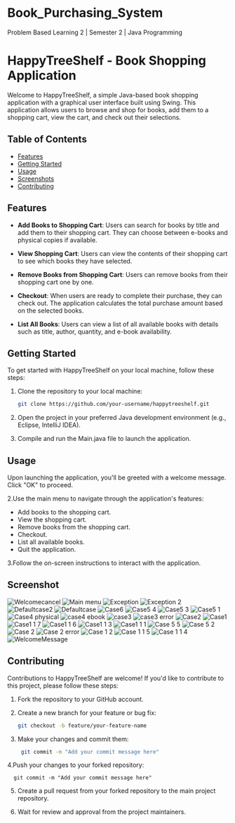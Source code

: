 # Book_Purchasing_System
Problem Based Learning 2 | Semester 2 | Java Programming

# HappyTreeShelf - Book Shopping Application

Welcome to HappyTreeShelf, a simple Java-based book shopping application with a graphical user interface built using Swing. This application allows users to browse and shop for books, add them to a shopping cart, view the cart, and check out their selections.

## Table of Contents
- [Features](#features)
- [Getting Started](#getting-started)
- [Usage](#usage)
- [Screenshots](#screenshots)
- [Contributing](#contributing)

## Features

- **Add Books to Shopping Cart**: Users can search for books by title and add them to their shopping cart. They can choose between e-books and physical copies if available.

- **View Shopping Cart**: Users can view the contents of their shopping cart to see which books they have selected.

- **Remove Books from Shopping Cart**: Users can remove books from their shopping cart one by one.

- **Checkout**: When users are ready to complete their purchase, they can check out. The application calculates the total purchase amount based on the selected books.

- **List All Books**: Users can view a list of all available books with details such as title, author, quantity, and e-book availability.

## Getting Started

To get started with HappyTreeShelf on your local machine, follow these steps:

1. Clone the repository to your local machine:

   ```bash
   git clone https://github.com/your-username/happytreeshelf.git

2. Open the project in your preferred Java development environment (e.g., Eclipse, IntelliJ IDEA).

3. Compile and run the Main.java file to launch the application.

## Usage

Upon launching the application, you'll be greeted with a welcome message. Click "OK" to proceed.

2.Use the main menu to navigate through the application's features:

- Add books to the shopping cart.
- View the shopping cart.
- Remove books from the shopping cart.
- Checkout.
- List all available books.
- Quit the application.

3.Follow the on-screen instructions to interact with the application.

## Screenshot
![Welcomecancel](https://github.com/alifdanialnasri/Book_Purchasing_System/assets/106153477/3b3089fe-13ff-4fdd-b3af-e3f7d50cc6c6)
![Main menu](https://github.com/alifdanialnasri/Book_Purchasing_System/assets/106153477/cc054fa8-1aac-4ce9-b15a-bab77b830109)
![Exception](https://github.com/alifdanialnasri/Book_Purchasing_System/assets/106153477/bb227de6-13e3-4dcc-bfa3-8da3a1329d32)
![Exception 2](https://github.com/alifdanialnasri/Book_Purchasing_System/assets/106153477/782152e7-c5f5-4155-a153-ea4fd7aa2c6b)
![Defaultcase2](https://github.com/alifdanialnasri/Book_Purchasing_System/assets/106153477/caf9c9c5-5df4-4f45-8c2c-b5ec8bc7c95f)
![Defaultcase](https://github.com/alifdanialnasri/Book_Purchasing_System/assets/106153477/adb8e188-e489-4eeb-affd-3a4aead13812)
![Case6](https://github.com/alifdanialnasri/Book_Purchasing_System/assets/106153477/e7045b88-f362-436d-9f1c-965ba8ef5cf4)
![Case5 4](https://github.com/alifdanialnasri/Book_Purchasing_System/assets/106153477/42649fab-0729-4bb7-ba6c-675e31ec2bb3)
![Case5 3](https://github.com/alifdanialnasri/Book_Purchasing_System/assets/106153477/fc62ff70-81f5-4468-bf02-50883b6e1b7b)
![Case5 1](https://github.com/alifdanialnasri/Book_Purchasing_System/assets/106153477/f36c1eaa-3f4d-4f3a-bd31-c6bc82902e45)
![Case4 physical](https://github.com/alifdanialnasri/Book_Purchasing_System/assets/106153477/6e42e4ff-5493-4d5a-b1e8-74e5c58085dd)
![case4 ebook](https://github.com/alifdanialnasri/Book_Purchasing_System/assets/106153477/acc623ab-6856-4e5f-90bf-84cb11d31053)
![case3](https://github.com/alifdanialnasri/Book_Purchasing_System/assets/106153477/14fa361e-a99d-4f1d-abc6-24627943d9b9)
![case3 error](https://github.com/alifdanialnasri/Book_Purchasing_System/assets/106153477/81beee1f-894b-478f-bcbf-c9ed8b36e327)
![Case2](https://github.com/alifdanialnasri/Book_Purchasing_System/assets/106153477/e6d6b96a-2b20-4b20-99b7-adfde827aa5c)
![Case1](https://github.com/alifdanialnasri/Book_Purchasing_System/assets/106153477/d0aec586-a08a-4f98-9024-3549038288cd)
![Case1 1 7](https://github.com/alifdanialnasri/Book_Purchasing_System/assets/106153477/cf4481dc-068c-4c73-84a0-9099ba2252ac)
![Case1 1 6](https://github.com/alifdanialnasri/Book_Purchasing_System/assets/106153477/a04718e6-2931-4fe9-be6d-9141c8f81f6d)
![Case1 1 3](https://github.com/alifdanialnasri/Book_Purchasing_System/assets/106153477/8688303e-a8a9-432a-9ffc-e0ced54f5a57)
![Case1 1 1](https://github.com/alifdanialnasri/Book_Purchasing_System/assets/106153477/6988885b-3d38-4e4b-8897-75846bc6fd97)
![Case 5 5](https://github.com/alifdanialnasri/Book_Purchasing_System/assets/106153477/ba4ff9fc-3f52-45c2-aaba-a401c426fb8b)
![Case 5 2](https://github.com/alifdanialnasri/Book_Purchasing_System/assets/106153477/6e77f988-c7c6-4ac4-b4b4-1a7472fda806)
![Case 2](https://github.com/alifdanialnasri/Book_Purchasing_System/assets/106153477/4ce8fc08-3d7c-4da5-b605-a040243c3a49)
![Case 2 error](https://github.com/alifdanialnasri/Book_Purchasing_System/assets/106153477/268792aa-b93c-4ed4-82ab-7af3661dc726)
![Case 1 2](https://github.com/alifdanialnasri/Book_Purchasing_System/assets/106153477/5590230f-eb18-4dac-8e97-a9181665831b)
![Case 1 1 5](https://github.com/alifdanialnasri/Book_Purchasing_System/assets/106153477/a4f79fc4-5c0c-40c2-ab2b-103e75d90d69)
![Case 1 1 4](https://github.com/alifdanialnasri/Book_Purchasing_System/assets/106153477/18c1d1d3-6242-4c53-a646-e74b7f1197c1)
![WelcomeMessage](https://github.com/alifdanialnasri/Book_Purchasing_System/assets/106153477/48a36d82-e858-421e-8d25-3b039c1caff2)


## Contributing
Contributions to HappyTreeShelf are welcome! If you'd like to contribute to this project, please follow these steps:

1.  Fork the repository to your GitHub account.
2.  Create a new branch for your feature or bug fix:

      ```bash
      git checkout -b feature/your-feature-name

3.  Make your changes and commit them:

     ```bash
      git commit -m "Add your commit message here"

4.Push your changes to your forked repository:

      git commit -m "Add your commit message here"

5.  Create a pull request from your forked repository to the main project repository.

6.  Wait for review and approval from the project maintainers.




